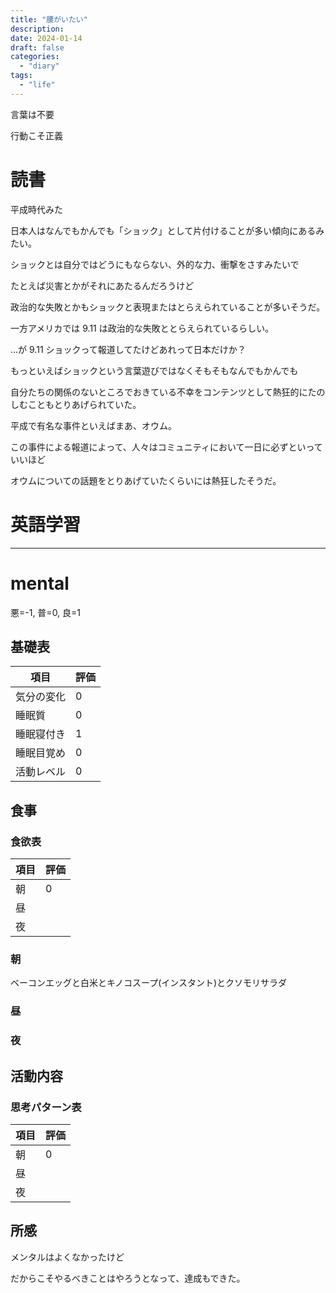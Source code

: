 ```yaml
---
title: "腰がいたい"
description:
date: 2024-01-14
draft: false
categories:
  - "diary"
tags:
  - "life"
---
```


言葉は不要

行動こそ正義

# 読書

平成時代みた

日本人はなんでもかんでも「ショック」として片付けることが多い傾向にあるみたい。

ショックとは自分ではどうにもならない、外的な力、衝撃をさすみたいで

たとえば災害とかがそれにあたるんだろうけど

政治的な失敗とかもショックと表現またはとらえられていることが多いそうだ。

一方アメリカでは 9.11 は政治的な失敗ととらえられているらしい。

...が 9.11 ショックって報道してたけどあれって日本だけか？

もっといえばショックという言葉遊びではなくそもそもなんでもかんでも

自分たちの関係のないところでおきている不幸をコンテンツとして熱狂的にたのしむこともとりあげられていた。

平成で有名な事件といえばまあ、オウム。

この事件による報道によって、人々はコミュニティにおいて一日に必ずといっていいほど

オウムについての話題をとりあげていたくらいには熱狂したそうだ。

# 英語学習

---

# mental

悪=-1, 普=0, 良=1

## 基礎表

| 項目       | 評価 |
| ---------- | ---- |
| 気分の変化 | 0    |
| 睡眠質     | 0    |
| 睡眠寝付き | 1    |
| 睡眠目覚め | 0    |
| 活動レベル | 0    |

## 食事

### 食欲表

| 項目 | 評価 |
| ---- | ---- |
| 朝   | 0    |
| 昼   |      |
| 夜   |      |

### 朝

ベーコンエッグと白米とキノコスープ(インスタント)とクソモリサラダ

### 昼

### 夜

## 活動内容

### 思考パターン表

| 項目 | 評価 |
| ---- | ---- |
| 朝   | 0    |
| 昼   |      |
| 夜   |      |

## 所感

メンタルはよくなかったけど

だからこそやるべきことはやろうとなって、達成もできた。
